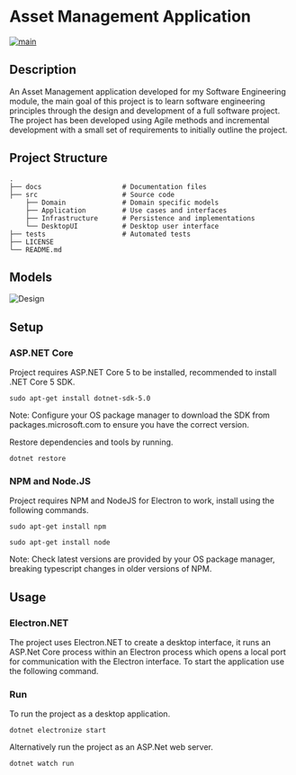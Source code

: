 # Asset Management Application
[![main](https://github.com/cbryce996/asset-management/actions/workflows/main.yml/badge.svg)](https://github.com/cbryce996/asset-management/actions/workflows/main.yml)

## Description
An Asset Management application developed for my Software Engineering module, the main goal of this project is to learn software engineering principles through the design and development of a full software project. The project has been developed using Agile methods and incremental development with a small set of requirements to initially outline the project.

## Project Structure
    .
    ├── docs                    # Documentation files
    ├── src                     # Source code
        ├── Domain              # Domain specific models
        ├── Application         # Use cases and interfaces
        ├── Infrastructure      # Persistence and implementations
        └── DesktopUI           # Desktop user interface
    ├── tests                   # Automated tests
    ├── LICENSE
    └── README.md

## Models

![Design](https://www.plantuml.com/plantuml/png/dLNRZfim47tdA_oOjE87AeIM9bKNgTjDivS-Ep2XxeADRBFRgCg_TsoCRP2IIliKpvcPCtToepILUkZQ9EbfzK8R85lHKSR9tu0yYAD-en8CvjzfAhoYh9EaQgbImJJBYgQHq50DUo5qdgCp-HXv47H2G6d9U4E-qmuYyHcaOe97o1tbmv5MUf0WatEIa7ayvCkoPzeES7_u3PMFvxnDh7GIFW-ihSjwjKu84fsZEazAGsUg7CblgQmD-IrLlwxI6uD8_0eS91PkO8o24H97RPjcdvXHX9MxegubA1M3TyLcGgVkZifBlNN4hhEUavIzaGCTDhCoMNa7aQQpOkVntjVRyqGIyhZAqWUFADDhBb5_vdCiEMvrsvf1Ja_RvF6D-GRqWwjn3hcbyXKutOM-UrxN-6WdemE91-HNuBm8yVzMpojzKY1DcVRNJD4ymZLQ-4BMe-Ny2Wt6vvUuGvut8QqLuvhiG7PCcUDK8Nl7zRujMSxkA2cQ3VRKuw_G7dgXc1RoPD12AT0HbAPvP34bjhIo6LbGVIBVcDAP5V9GojBu2zTCCr34sJ_c1Zq8qH9SljNZseXEGugsNQrz2FmEw1MhrzvX3vru1GlDYzwPpnsk1AzinK-SwVlZJo5VxDvk3nl1DVpHIyMYEZ-DO1NgnVmZIqGzAsf215Iy2eORQluMnbgil15TtuA62DeoXNmGdthWj85HuBW9k2iOuy6EtlVYnm3oj1h1q27d4It63V0Q_vx-0G00 "Design")

## Setup

### ASP.NET Core

Project requires ASP.NET Core 5 to be installed, recommended to install .NET Core 5 SDK.

````
sudo apt-get install dotnet-sdk-5.0
````

Note: Configure your OS package manager to download the SDK from packages.microsoft.com to ensure you have the correct version.

Restore dependencies and tools by running.

````
dotnet restore
````

### NPM and Node.JS

Project requires NPM and NodeJS for Electron to work, install using the following commands.

````
sudo apt-get install npm
````
````
sudo apt-get install node
````

Note: Check latest versions are provided by your OS package manager, breaking typescript changes in older versions of NPM.

## Usage

### Electron.NET
The project uses Electron.NET to create a desktop interface, it runs an ASP.Net Core process within an Electron process which opens a local port for communication with the Electron interface. To start the application use the following command.

### Run
To run the project as a desktop application.

````
dotnet electronize start
````

Alternatively run the project as an ASP.Net web server.

````
dotnet watch run
````